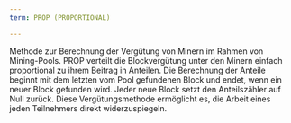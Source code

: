 ```yaml
---
term: PROP (PROPORTIONAL)

---
```

Methode zur Berechnung der Vergütung von Minern im Rahmen von Mining-Pools. PROP verteilt die Blockvergütung unter den Minern einfach proportional zu ihrem Beitrag in Anteilen. Die Berechnung der Anteile beginnt mit dem letzten vom Pool gefundenen Block und endet, wenn ein neuer Block gefunden wird. Jeder neue Block setzt den Anteilszähler auf Null zurück. Diese Vergütungsmethode ermöglicht es, die Arbeit eines jeden Teilnehmers direkt widerzuspiegeln.
